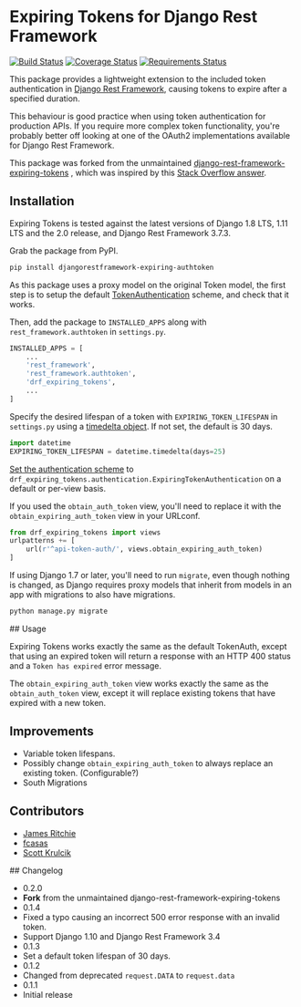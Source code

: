 # Expiring Tokens for Django Rest Framework

[![Build Status](https://travis-ci.org/skrulcik/drf-expiring-tokens.svg?branch=master)](https://travis-ci.org/skrulcik/drf-expiring-tokens)
[![Coverage Status](https://coveralls.io/repos/github/skrulcik/drf-expiring-tokens/badge.svg?branch=master)](https://coveralls.io/github/skrulcik/drf-expiring-tokens?branch=master)
[![Requirements Status](https://requires.io/github/skrulcik/drf-expiring-tokens/requirements.svg?branch=master)](https://requires.io/github/skrulcik/drf-expiring-tokens/requirements/?branch=master)

This package provides a lightweight extension to the included token
authentication in
[Django Rest Framework](http://www.django-rest-framework.org/), causing tokens
to expire after a specified duration.

This behaviour is good practice when using token authentication for production
APIs.
If you require more complex token functionality, you're probably better off
looking at one of the OAuth2 implementations available for Django Rest
Framework.

This package was forked from the unmaintained
[django-rest-framework-expiring-tokens](https://github.com/JamesRitchie/django-rest-framework-expiring-tokens)
, which was inspired by this [Stack Overflow
answer](http://stackoverflow.com/a/15380732).

## Installation

Expiring Tokens is tested against the latest versions of Django 1.8 LTS, 1.11
LTS and the 2.0 release, and Django Rest Framework 3.7.3.

Grab the package from PyPI.

```zsh
pip install djangorestframework-expiring-authtoken
```

As this package uses a proxy model on the original Token model, the first step
is to setup the default
[TokenAuthentication](http://www.django-rest-framework.org/api-guide/authentication/#tokenauthentication)
scheme, and check that it works.

Then, add the package to `INSTALLED_APPS` along with `rest_framework.authtoken` in `settings.py`.

```python
INSTALLED_APPS = [
    ...
    'rest_framework',
    'rest_framework.authtoken',
    'drf_expiring_tokens',
    ...
]
```

Specify the desired lifespan of a token with `EXPIRING_TOKEN_LIFESPAN` in
`settings.py` using a
[timedelta object](https://docs.python.org/2/library/datetime.html#timedelta-objects).
If not set, the default is 30 days.

```python
import datetime
EXPIRING_TOKEN_LIFESPAN = datetime.timedelta(days=25)
```

[Set the authentication scheme](http://www.django-rest-framework.org/api-guide/authentication/#setting-the-authentication-scheme) to `drf_expiring_tokens.authentication.ExpiringTokenAuthentication`
on a default or per-view basis.

If you used the `obtain_auth_token` view, you'll need to replace it with the  `obtain_expiring_auth_token` view in your URLconf.

```python
from drf_expiring_tokens import views
urlpatterns += [
    url(r'^api-token-auth/', views.obtain_expiring_auth_token)
]
```

If using Django 1.7 or later, you'll need to run `migrate`, even though nothing
is changed, as Django requires proxy models that inherit from models in an
app with migrations to also have migrations.

```zsh
python manage.py migrate
```

## Usage

Expiring Tokens works exactly the same as the default TokenAuth, except that using an expired token will return a response with an HTTP 400 status and a `Token has expired` error message.

The `obtain_expiring_auth_token` view works exactly the same as the `obtain_auth_token` view, except it will replace existing tokens that have expired with a new token.

## Improvements

 * Variable token lifespans.
 * Possibly change `obtain_expiring_auth_token` to always replace an existing token. (Configurable?)
 * South Migrations

## Contributors

 * [James Ritchie](https://github.com/JamesRitchie)
 * [fcasas](https://github.com/fcasas)
 * [Scott Krulcik](https://github.com/skrulcik)

## Changelog

 * 0.2.0
  * **Fork** from the unmaintained django-rest-framework-expiring-tokens
 * 0.1.4
  * Fixed a typo causing an incorrect 500 error response with an invalid token.
  * Support Django 1.10 and Django Rest Framework 3.4
 * 0.1.3
  * Set a default token lifespan of 30 days.
 * 0.1.2
  * Changed from deprecated `request.DATA` to `request.data`
 * 0.1.1
  * Initial release
